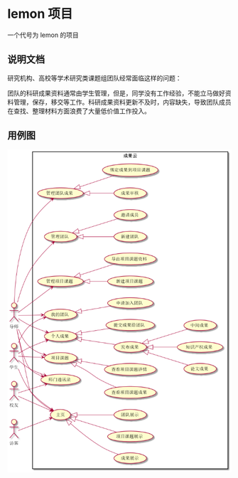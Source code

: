 # lemon 项目

一个代号为 lemon 的项目

## 说明文档

研究机构、高校等学术研究类课题组团队经常面临这样的问题：

团队的科研成果资料通常由学生管理，但是，同学没有工作经验，不能立马做好资料管理，保存，移交等工作。科研成果资料更新不及时，内容缺失，导致团队成员在查找、整理材料方面浪费了大量低价值工作投入。


## 用例图

![用例图](/docs/images/成果云用例图.png)
